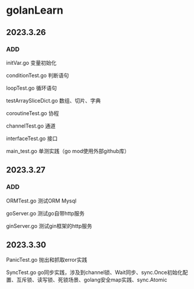 # golanLearn
## 2023.3.26
### ADD
initVar.go 变量初始化

conditionTest.go 判断语句

loopTest.go 循环语句

testArraySliceDict.go 数组、切片、字典

coroutineTest.go 协程

channelTest.go 通道

interfaceTest.go 接口

main_test.go 单测实践（go mod使用外部github库）
## 2023.3.27
### ADD
ORMTest.go 测试ORM Mysql

goServer.go 测试go自带http服务

ginServer.go 测试gin框架的http服务
## 2023.3.30
PanicTest.go 抛出和抓取error实践

SyncTest.go go同步实践，涉及到channel锁、Wait同步、sync.Once初始化配置、互斥锁、读写锁、死锁场景、golang安全map实践、sync.Atomic



